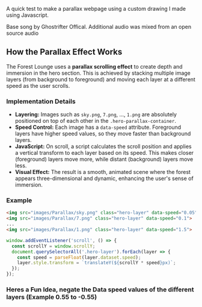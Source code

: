 A quick test to make a parallax webpage using a custom drawing I made using Javascript.

Base song by Ghostrifter Offical. Additional audio was mixed from an open source audio 

## How the Parallax Effect Works

The Forest Lounge uses a **parallax scrolling effect** to create depth and immersion in the hero section. This is achieved by stacking multiple image layers (from background to foreground) and moving each layer at a different speed as the user scrolls.

### Implementation Details

- **Layering:** Images such as `sky.png`, `7.png`, ..., `1.png` are absolutely positioned on top of each other in the `.hero-parallax-container`.
- **Speed Control:** Each image has a `data-speed` attribute. Foreground layers have higher speed values, so they move faster than background layers.
- **JavaScript:** On scroll, a script calculates the scroll position and applies a vertical transform to each layer based on its speed. This makes closer (foreground) layers move more, while distant (background) layers move less.
- **Visual Effect:** The result is a smooth, animated scene where the forest appears three-dimensional and dynamic, enhancing the user's sense of immersion.

### Example

```html
<img src="images/Parallax/sky.png" class="hero-layer" data-speed="0.05">
<img src="images/Parallax/7.png" class="hero-layer" data-speed="0.1">
...
<img src="images/Parallax/1.png" class="hero-layer" data-speed="1.5">
```

```js
window.addEventListener('scroll', () => {
  const scrollY = window.scrollY;
  document.querySelectorAll('.hero-layer').forEach(layer => {
    const speed = parseFloat(layer.dataset.speed);
    layer.style.transform = `translateY(${scrollY * speed}px)`;
  });
});
```

### Heres a Fun Idea, negate the Data speed values of the different layers (Example 0.55 to -0.55)
